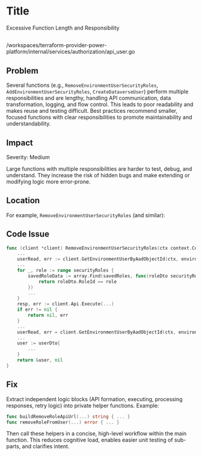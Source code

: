 # Title

Excessive Function Length and Responsibility

##

/workspaces/terraform-provider-power-platform/internal/services/authorization/api_user.go

## Problem

Several functions (e.g., `RemoveEnvironmentUserSecurityRoles`, `AddEnvironmentUserSecurityRoles`, `CreateDataverseUser`) perform multiple responsibilities and are lengthy, handling API communication, data transformation, logging, and flow control. This leads to poor readability and makes reuse and testing difficult. Best practices recommend smaller, focused functions with clear responsibilities to promote maintainability and understandability.

## Impact

Severity: Medium

Large functions with multiple responsibilities are harder to test, debug, and understand. They increase the risk of hidden bugs and make extending or modifying logic more error-prone.

## Location

For example, `RemoveEnvironmentUserSecurityRoles` (and similar):

## Code Issue

```go
func (client *client) RemoveEnvironmentUserSecurityRoles(ctx context.Context, environmentId, aadObjectId string, securityRoles []string, savedRoles []securityRoleDto) (*userDto, error) {
	...
	userRead, err := client.GetEnvironmentUserByAadObjectId(ctx, environmentId, aadObjectId)
	...
	for _, role := range securityRoles {
		savedRoleData := array.Find(savedRoles, func(roleDto securityRoleDto) bool {
			return roleDto.RoleId == role
		})
		...
	}
	resp, err := client.Api.Execute(...)
	if err != nil {
		return nil, err
	}
	...
	userRead, err = client.GetEnvironmentUserByAadObjectId(ctx, environmentId, aadObjectId)
	...
	user := userDto{
		...
	}
	return &user, nil
}
```

## Fix

Extract independent logic blocks (API formation, executing, processing responses, retry logic) into private helper functions. Example:

```go
func buildRemoveRoleApiUrl(...) string { ... }
func removeRoleFromUser(...) error { ... }
```

Then call these helpers in a concise, high-level workflow within the main function. This reduces cognitive load, enables easier unit testing of sub-parts, and clarifies intent.
